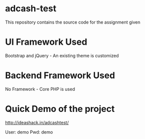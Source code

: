 # adcash-test
This repository contains the source code for the assignment given

# UI Framework Used
Bootstrap and jQuery - An existing theme is customized

# Backend Framework Used
No Framework - Core PHP is used

# Quick Demo of the project
http://ideashack.in/adcashtest/

User: demo
Pwd: demo

